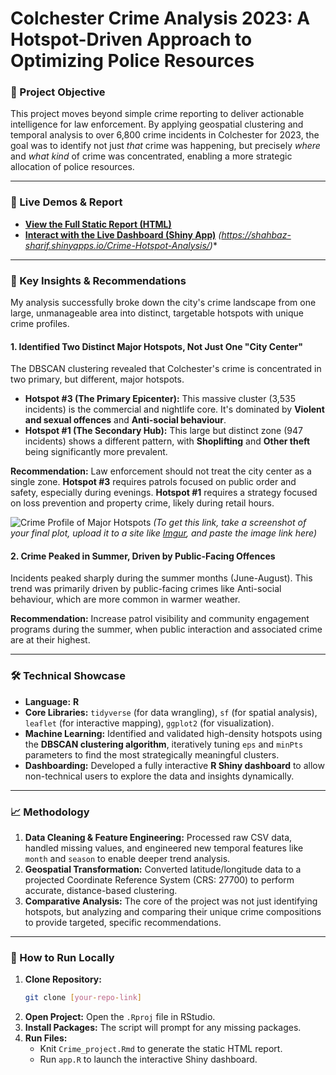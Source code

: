 # Colchester Crime Analysis 2023: A Hotspot-Driven Approach to Optimizing Police Resources

### 🎯 Project Objective
This project moves beyond simple crime reporting to deliver actionable intelligence for law enforcement. By applying geospatial clustering and temporal analysis to over 6,800 crime incidents in Colchester for 2023, the goal was to identify not just *that* crime was happening, but precisely *where* and *what kind* of crime was concentrated, enabling a more strategic allocation of police resources.

---

### 🚀 Live Demos & Report
* **[View the Full Static Report (HTML)](https://shahbazsharif1.github.io/Colchester-Crime-Analysis/Crime_project.html)**
* **[Interact with the Live Dashboard (Shiny App)](https://your-shinyapps-io-link-here)** *(https://shahbaz-sharif.shinyapps.io/Crime-Hotspot-Analysis/)**

---

### 🔑 Key Insights & Recommendations
My analysis successfully broke down the city's crime landscape from one large, unmanageable area into distinct, targetable hotspots with unique crime profiles.

#### 1.  **Identified Two Distinct Major Hotspots, Not Just One "City Center"**
The DBSCAN clustering revealed that Colchester's crime is concentrated in two primary, but different, major hotspots.

* **Hotspot #3 (The Primary Epicenter):** This massive cluster (3,535 incidents) is the commercial and nightlife core. It's dominated by **Violent and sexual offences** and **Anti-social behaviour**.
* **Hotspot #1 (The Secondary Hub):** This large but distinct zone (947 incidents) shows a different pattern, with **Shoplifting** and **Other theft** being significantly more prevalent.

**Recommendation:** Law enforcement should not treat the city center as a single zone. **Hotspot #3** requires patrols focused on public order and safety, especially during evenings. **Hotspot #1** requires a strategy focused on loss prevention and property crime, likely during retail hours.

![Crime Profile of Major Hotspots](https://i.imgur.com/your-image-link-here.png)
*(To get this link, take a screenshot of your final plot, upload it to a site like [Imgur](https://imgur.com/upload), and paste the image link here)*

#### 2. **Crime Peaked in Summer, Driven by Public-Facing Offences**
Incidents peaked sharply during the summer months (June-August). This trend was primarily driven by public-facing crimes like Anti-social behaviour, which are more common in warmer weather.

**Recommendation:** Increase patrol visibility and community engagement programs during the summer, when public interaction and associated crime are at their highest.

---

### 🛠️ Technical Showcase

* **Language:** **R**
* **Core Libraries:** `tidyverse` (for data wrangling), `sf` (for spatial analysis), `leaflet` (for interactive mapping), `ggplot2` (for visualization).
* **Machine Learning:** Identified and validated high-density hotspots using the **DBSCAN clustering algorithm**, iteratively tuning `eps` and `minPts` parameters to find the most strategically meaningful clusters.
* **Dashboarding:** Developed a fully interactive **R Shiny dashboard** to allow non-technical users to explore the data and insights dynamically.

---

### 📈 Methodology
1.  **Data Cleaning & Feature Engineering:** Processed raw CSV data, handled missing values, and engineered new temporal features like `month` and `season` to enable deeper trend analysis.
2.  **Geospatial Transformation:** Converted latitude/longitude data to a projected Coordinate Reference System (CRS: 27700) to perform accurate, distance-based clustering.
3.  **Comparative Analysis:** The core of the project was not just identifying hotspots, but analyzing and comparing their unique crime compositions to provide targeted, specific recommendations.

---

### 🚀 How to Run Locally

1.  **Clone Repository:**
    ```bash
    git clone [your-repo-link]
    ```
2.  **Open Project:** Open the `.Rproj` file in RStudio.
3.  **Install Packages:** The script will prompt for any missing packages.
4.  **Run Files:**
    * Knit `Crime_project.Rmd` to generate the static HTML report.
    * Run `app.R` to launch the interactive Shiny dashboard.
